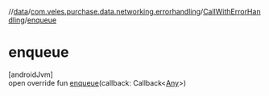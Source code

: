//[data](../../../index.md)/[com.veles.purchase.data.networking.errorhandling](../index.md)/[CallWithErrorHandling](index.md)/[enqueue](enqueue.md)

# enqueue

[androidJvm]\
open override fun [enqueue](enqueue.md)(callback: Callback&lt;[Any](https://kotlinlang.org/api/latest/jvm/stdlib/kotlin/-any/index.html)&gt;)
